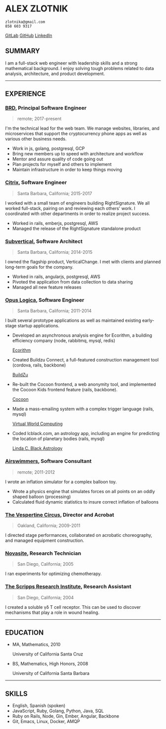 ALEX ZLOTNIK
============

    zlotnika@gmail.com
    858 603 9317

[GitLab](https://gitlab.com/zlotnika 'my GitLab profile')
[GitHub](https://github.com/zlotnika 'my GitHub profile')
[LinkedIn](http://www.linkedin.com/in/zlotnika 'my LinkedIn profile')


SUMMARY
-------

I am a full-stack web engineer with leadership skills and a strong mathematical background. I enjoy solving tough problems related to data analysis, architecture, and product development.


---

EXPERIENCE
----------

### [BRD](https://brd.com 'banking reinvented and distributed'), Principal Software Engineer

> remote; 2017-present

I'm the technical lead for the web team. We manage websites, libraries, and microservices that support the cryptocurrency phone apps as well as various other business needs.

- Work in js, golang, postgresql, GCP
- Bring new members up to speed with architecture and workflow
- Mentor and assure quality of code going out
- Plan projects for myself and others to implement
- Maintain infrastructure in order to keep things moving


### [Citrix](http://rightsignature.com/ 'online document signing'), Software Engineer

> Santa Barbara, California; 2015-2017

I worked with a small team of engineers building RightSignature. We all worked full-stack, pairing on and reviewing each others' work. I coordinated with other departments in order to realize project success.

- Worked in rails, emberjs, postgresql, AWS
- Managed the release of the RightSignature standalone product


### [Subvertical](https://verticalchange.com/ 'simple data systems for the social sector'), Software Architect

> Santa Barbara, California; 2014-2015

I owned the flagship product, VerticalChange. I met with clients and planned long-term goals for the company.

- Worked in rails, angularjs, postgresql, AWS
- Pivoted the application from data collection to data sharing
- Managed all new feature releases


### [Opus Logica](http://www.opuslogica.com/ 'a venture technology company'), Software Engineer

> Santa Barbara, California; 2011-2014

I built several prototype applications as well as maintained existing early-stage startup applications.

- Developed an asynchronous analysis engine for Ecorithm, a building efficiency company (node, rabbitmq, mysql, redis)

    [Ecorithm](http://ecorithm.com/)

- Created Buildzu Connect, a full-featured construction management tool (cordova, rails, backbone)

    [BuildZu](http://buildzu.com/)

- Re-built the Cocoon frontend, a web anonymity tool, and implemented the Cocoon Kids frontend feature (rails, backbone).

    [Cocoon](https://getcocoon.com/)

- Made a mass-emailing system with a complex trigger language (rails, mysql)

    [Virtual World Computing](http://virtualworldcomputing.com/)

- Coded lcblack.com, an astrology app, including an engine for predicting the location of planetary bodies (rails, mysql)

    [Linda C. Black Astrology](http://lcblack.com/)


### [Airswimmers](http://airswimmers.com/ 'you know... for kids'), Software Consultant

> remote; 2011-2012

I wrote an inflation simulator for a complex balloon toy.

- Wrote a physics engine that simulates forces on all points on an oddly shaped balloon (processing)
- Calculated fluid dynamic statistics to insure correct inflation of balloons


### [The Vespertine Circus](http://vespertinecircus.com/ 'a fantastic show'), Director and Acrobat

> Oakland, California; 2009-2011

I directed stage performances, collaborated on acrobatic choreography, and managed equipment construction.


### [Novasite](http://investing.businessweek.com/research/stocks/private/snapshot.asp?privcapId=3206411 'no longer a company'), Research Technician

> San Diego, California; 2005

I ran experiments for optimizing chemotherapy.


### [The Scripps Research Institute](https://www.scripps.edu 'in the lab of Wendy Havran'), Research Assistant

> San Diego, California; 2004

I created a soluble γδ T cell receptor. This can be used to discover mechanisms that play a role in wound healing.


---

EDUCATION
---------

- MA, Mathematics, 2010

    University of California Santa Cruz

- BS, Mathematics, High Honors, 2008

    University of California Santa Barbara


---

SKILLS
------

- English, Spanish (spoken)
- JavaScript, Ruby, Golang, Python, Java, SQL
- Ruby on Rails, Node, Gin, Ember, Angular, Backbone
- Git, Emacs, Linux, Docker, AMQP
